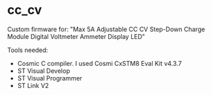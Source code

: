 # cc_cv
Custom firmware for: "Max 5A Adjustable CC CV Step-Down Charge Module Digital Voltmeter Ammeter Display LED"

Tools needed:
* Cosmic C compiler. I used Cosmi CxSTM8 Eval Kit v4.3.7
* ST Visual Develop 
* ST Visual Programmer
* ST Link V2
